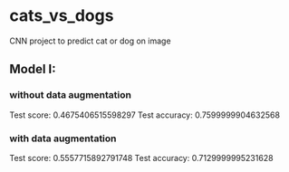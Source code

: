 # cats_vs_dogs
CNN project to predict cat or dog on image

## Model I:
### without data augmentation
Test score: 0.4675406515598297
Test accuracy: 0.7599999904632568
### with data augmentation
Test score: 0.5557715892791748
Test accuracy: 0.7129999995231628

